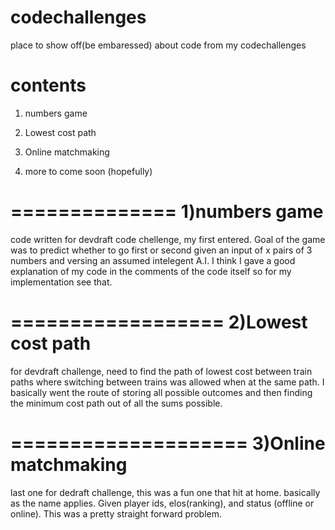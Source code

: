 codechallenges
==============

place to show off(be embaressed) about code from my codechallenges

contents
========
1) numbers game 

2) Lowest cost path

3) Online matchmaking

4) more to come soon (hopefully)

==============
1)numbers game
==============
code written for devdraft code chellenge, my first entered. Goal of the game was to predict whether to go first or second given an input of x pairs of 3 numbers and versing an assumed intelegent A.I. I think I gave a good explanation of my code in the comments of the code itself so for my implementation see that. 

==================
2)Lowest cost path
==================
for devdraft challenge, need to find the path of lowest cost between train paths where switching between trains was allowed when at the same path. I basically went the route of storing all possible outcomes and then finding the minimum cost path out of all the sums possible.

====================
3)Online matchmaking
====================
last one for dedraft challenge, this was a fun one that hit at home. basically as the name applies. Given player ids, elos(ranking), and status (offline or online). This was a pretty straight forward problem.
